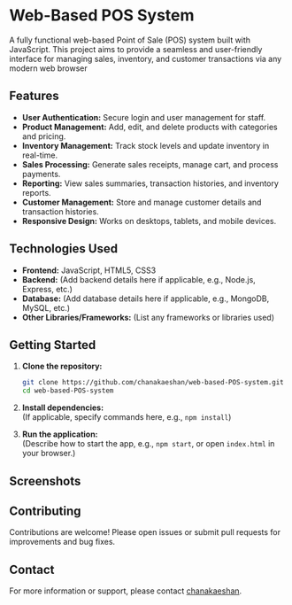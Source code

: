 # Web-Based POS System

A fully functional web-based Point of Sale (POS) system built with JavaScript. This project aims to provide a seamless and user-friendly interface for managing sales, inventory, and customer transactions via any modern web browser

## Features

- **User Authentication:** Secure login and user management for staff.
- **Product Management:** Add, edit, and delete products with categories and pricing.
- **Inventory Management:** Track stock levels and update inventory in real-time.
- **Sales Processing:** Generate sales receipts, manage cart, and process payments.
- **Reporting:** View sales summaries, transaction histories, and inventory reports.
- **Customer Management:** Store and manage customer details and transaction histories.
- **Responsive Design:** Works on desktops, tablets, and mobile devices.

## Technologies Used

- **Frontend:** JavaScript, HTML5, CSS3
- **Backend:** (Add backend details here if applicable, e.g., Node.js, Express, etc.)
- **Database:** (Add database details here if applicable, e.g., MongoDB, MySQL, etc.)
- **Other Libraries/Frameworks:** (List any frameworks or libraries used)

## Getting Started

1. **Clone the repository:**
   ```bash
   git clone https://github.com/chanakaeshan/web-based-POS-system.git
   cd web-based-POS-system
   ```

2. **Install dependencies:**  
   (If applicable, specify commands here, e.g., `npm install`)

3. **Run the application:**  
   (Describe how to start the app, e.g., `npm start`, or open `index.html` in your browser.)


## Screenshots

## Contributing

Contributions are welcome! Please open issues or submit pull requests for improvements and bug fixes.


## Contact

For more information or support, please contact [chanakaeshan](https://github.com/chanakaeshan).
